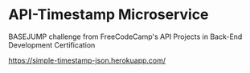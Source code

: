# API-Timestamp Microservice

BASEJUMP challenge from FreeCodeCamp's API Projects in Back-End Development Certification

https://simple-timestamp-json.herokuapp.com/





